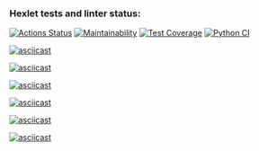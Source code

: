 ### Hexlet tests and linter status:
[![Actions Status](https://github.com/DaniilShomin/python-project-50/actions/workflows/hexlet-check.yml/badge.svg)](https://github.com/DaniilShomin/python-project-50/actions)
[![Maintainability](https://api.codeclimate.com/v1/badges/38598110a94754e8b4f2/maintainability)](https://codeclimate.com/github/DaniilShomin/python-project-50/maintainability)
[![Test Coverage](https://api.codeclimate.com/v1/badges/38598110a94754e8b4f2/test_coverage)](https://codeclimate.com/github/DaniilShomin/python-project-50/test_coverage)
[![Python CI](https://github.com/DaniilShomin/python-project-50/actions/workflows/puci.yml/badge.svg)](https://github.com/DaniilShomin/python-project-50/actions/workflows/puci.yml)

[![asciicast](https://asciinema.org/a/NPp4thC9PNyTrNZ1ai5XFLbN4.svg)](https://asciinema.org/a/NPp4thC9PNyTrNZ1ai5XFLbN4)

[![asciicast](https://asciinema.org/a/As1ZZmp2HaeTgeZUeP4AkPVyP.svg)](https://asciinema.org/a/As1ZZmp2HaeTgeZUeP4AkPVyP)

[![asciicast](https://asciinema.org/a/A82wCQmI1KjiyRuzrMqZbwkIy.svg)](https://asciinema.org/a/A82wCQmI1KjiyRuzrMqZbwkIy)

[![asciicast](https://asciinema.org/a/7i4F6kEkRkb0WsKP94BKvYan9.svg)](https://asciinema.org/a/7i4F6kEkRkb0WsKP94BKvYan9)

[![asciicast](https://asciinema.org/a/dEU2zr4a3weRR9cGsfkNYeNAp.svg)](https://asciinema.org/a/dEU2zr4a3weRR9cGsfkNYeNAp)

[![asciicast](https://asciinema.org/a/ndmX1vRcppPnGg4IS4A2rpW1S.svg)](https://asciinema.org/a/ndmX1vRcppPnGg4IS4A2rpW1S)